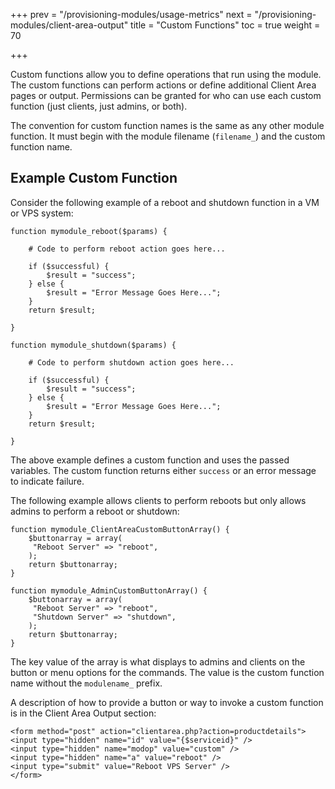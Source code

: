 +++
prev = "/provisioning-modules/usage-metrics"
next = "/provisioning-modules/client-area-output"
title = "Custom Functions"
toc = true
weight = 70

+++

Custom functions allow you to define operations that run using the module.
The custom functions can perform actions or define additional Client Area pages or output.
Permissions can be granted for who can use each custom function (just clients, just admins, or both).

The convention for custom function names is the same as any other module function.
It must begin with the module filename (`filename_`) and the custom function name.

## Example Custom Function <a id="example-function"></a>

Consider the following example of a reboot and shutdown function in a VM or VPS system:

```
function mymodule_reboot($params) {

	# Code to perform reboot action goes here...

    if ($successful) {
		$result = "success";
	} else {
		$result = "Error Message Goes Here...";
	}
	return $result;

}

function mymodule_shutdown($params) {

	# Code to perform shutdown action goes here...

    if ($successful) {
		$result = "success";
	} else {
		$result = "Error Message Goes Here...";
	}
	return $result;

}
```

The above example defines a custom function and uses the passed variables.
The custom function returns either `success` or an error message to indicate failure.

The following example allows clients to perform reboots but only allows admins to perform a reboot or shutdown:

```
function mymodule_ClientAreaCustomButtonArray() {
    $buttonarray = array(
	 "Reboot Server" => "reboot",
	);
	return $buttonarray;
}

function mymodule_AdminCustomButtonArray() {
    $buttonarray = array(
	 "Reboot Server" => "reboot",
	 "Shutdown Server" => "shutdown",
	);
	return $buttonarray;
}
```

The key value of the array is what displays to admins and clients on the button or menu options for the commands.
The value is the custom function name without the `modulename_` prefix.

A description of how to provide a button or way to invoke a custom function is in the Client Area Output section:

```
<form method="post" action="clientarea.php?action=productdetails">
<input type="hidden" name="id" value="{$serviceid}" />
<input type="hidden" name="modop" value="custom" />
<input type="hidden" name="a" value="reboot" />
<input type="submit" value="Reboot VPS Server" />
</form>
```

